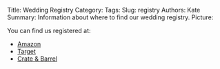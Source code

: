 Title: Wedding Registry
Category: 
Tags: 
Slug: registry
Authors: Kate
Summary: Information about where to find our wedding registry.
Picture:  


You can find us registered at:

- [Amazon](https://www.amazon.com/wedding/share/reeher-palmer)
- [Target]()
- [Crate & Barrel]()
